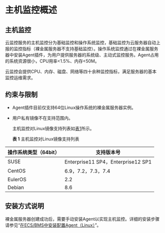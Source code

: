 # 主机监控概述<a name="bms_umn_0065"></a>

## 主机监控<a name="section09361561015"></a>

云监控服务的主机监控分为基础监控和操作系统监控，基础监控为云服务器自动上报的监控指标（裸金属服务器不支持基础监控）。操作系统监控通过在裸金属服务器中安装Agent插件，为用户提供服务器的系统级、主动式监控服务。Agent占用的系统资源很小，CPU用率<1.5%、内存<50M。

云监控会提供CPU、内存、磁盘、网络等四十余种监控指标，满足服务器的基本监控运维需求。

## 约束与限制<a name="section11735219155112"></a>

-   Agent插件目前仅支持64位Linux操作系统的裸金属服务器实例。
-   用户私有镜像不在支持范围内。

    主机监控对Linux镜像支持列表如[表1](#table203816214191)所示。

    **表 1**  主机监控对Linux镜像支持列表

|操作系统类型（64bit）|支持版本号|
|--|--|
|SUSE|Enterprise11 SP4，Enterprise12 SP1|
|CentOS|6.9，7.2，7.3，7.4|
|EulerOS|2.2|
|Debian|8.6|



## 安装方式说明<a name="section1555419427156"></a>

裸金属服务器创建成功后，需要手动安装Agent以实现主机监控。详细的安装步骤请参见“[在ECS/BMS中安装配置Agent（Linux）](https://support.huaweicloud.com/usermanual-ces/ces_01_0004.html)”。

